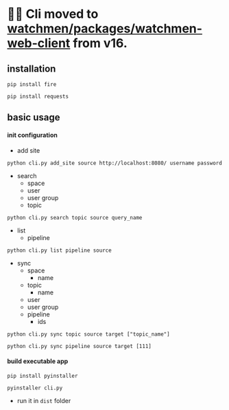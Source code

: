 # 🏂🏼 **Cli moved to [watchmen/packages/watchmen-web-client](https://github.com/Indexical-Metrics-Measure-Advisory/watchmen/tree/main/packages/watchmen-cli) from v16.**

## installation 
```
pip install fire 

pip install requests

```



## basic usage

#### init configuration 

- add site 

```buildoutcfg
python cli.py add_site source http://localhost:8080/ username password 

```

- search
    - space
    - user 
    - user group
    - topic 
  
```buildoutcfg
python cli.py search topic source query_name
```


- list 
  - pipeline
  
```buildoutcfg
python cli.py list pipeline source 
```
  
  
    
- sync
    - space
      - name 
    - topic 
      - name 
    - user 
    - user group
    - pipeline
      - ids 
  
```buildoutcfg
python cli.py sync topic source target ["topic_name"]

python cli.py sync pipeline source target [111]
```

#### build executable app

```buildoutcfg
pip install pyinstaller

pyinstaller cli.py
```
- run it in ``dist`` folder 



